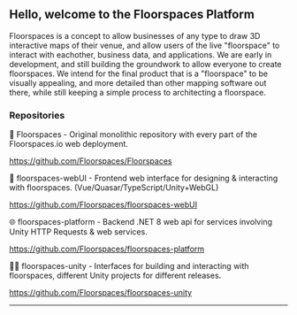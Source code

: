 ## Hello, welcome to the Floorspaces Platform

Floorspaces is a concept to allow businesses of any type to draw 3D interactive maps of their venue, and allow users of the live "floorspace" to interact with eachother, business data, and applications. We are early in development, and still building the groundwork to allow everyone to create floorspaces. We intend for the final product that is a "floorspace" to be visually appealing, and more detailed than other mapping software out there, while still keeping a simple process to architecting a floorspace.

### Repositories

🧱 Floorspaces - Original monolithic repository with every part of the Floorspaces.io web deployment.

https://github.com/Floorspaces/Floorspaces

🎨 floorspaces-webUI - Frontend web interface for designing & interacting with floorspaces. (Vue/Quasar/TypeScript/Unity+WebGL)

https://github.com/Floorspaces/floorspaces-webUI

🌐 floorspaces-platform - Backend .NET 8 web api for services involving Unity HTTP Requests & web services.

https://github.com/Floorspaces/floorspaces-platform

🧑‍💼 floorspaces-unity - Interfaces for building and interacting with floorspaces, different Unity projects for different releases.

https://github.com/Floorspaces/floorspaces-unity

<hr>
